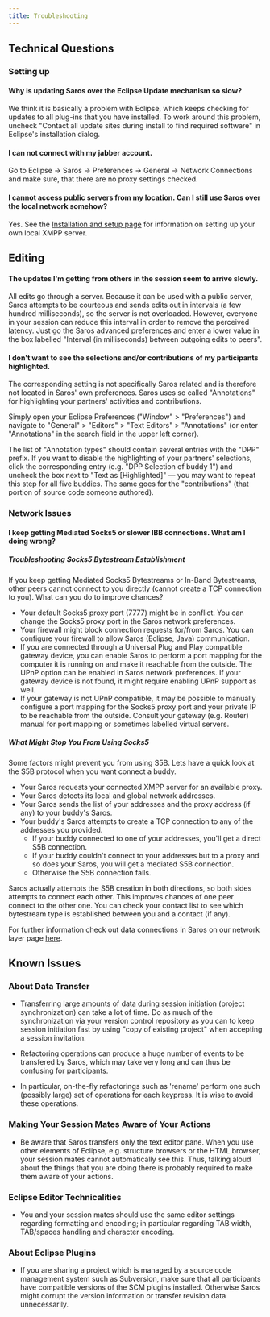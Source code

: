 ```yaml
---
title: Troubleshooting
---
```


## Technical Questions

### Setting up

#### Why is updating Saros over the Eclipse Update mechanism so slow?

We think it is basically a problem with Eclipse, which keeps checking
for updates to all plug-ins that you have installed. To work around this
problem, uncheck "Contact all update sites during install to find
required software" in Eclipse's installation dialog.

#### I can not connect with my jabber account.

Go to Eclipse -&gt; Saros -&gt; Preferences -&gt; General -&gt; Network
Connections and make sure, that there are no proxy settings checked.

#### I cannot access public servers from my location. Can I still use Saros over the local network somehow?

Yes. See the [Installation and setup page](setup-xmpp.md) for
information on setting up your own local XMPP server.

## Editing

#### The updates I'm getting from others in the session seem to arrive slowly.

All edits go through a server. Because it can be used with a public
server, Saros attempts to be courteous and sends edits out in intervals
(a few hundred milliseconds), so the server is not overloaded. However,
everyone in your session can reduce this interval in order to remove the
perceived latency. Just go the Saros advanced preferences and enter a
lower value in the box labelled "Interval (in milliseconds) between
outgoing edits to peers".

#### I don't want to see the selections and/or contributions of my participants highlighted.

The corresponding setting is not specifically Saros related and is
therefore not located in Saros' own preferences. Saros uses so called
"Annotations" for highlighting your partners' activities and
contributions.

Simply open your Eclipse Preferences ("Window" &gt; "Preferences") and
navigate to "General" &gt; "Editors" &gt; "Text Editors" &gt;
"Annotations" (or enter "Annotations" in the search field in the upper
left corner).

The list of "Annotation types" should contain several entries with the
"DPP" prefix. If you want to disable the highlighting of your partners'
selections, click the corresponding entry (e.g. "DPP Selection of buddy
1") and uncheck the box next to "Text as \[Highlighted\]" — you may want
to repeat this step for all five buddies. The same goes for the
"contributions" (that portion of source code someone authored).

### Network Issues

#### I keep getting Mediated Socks5 or slower IBB connections. What am I doing wrong?

##### Troubleshooting Socks5 Bytestream Establishment

If you keep getting Mediated Socks5 Bytestreams or In-Band Bytestreams,
other peers cannot connect to you directly (cannot create a TCP
connection to you). What can you do to improve chances?

*   Your default Socks5 proxy port (7777) might be in conflict. You can
    change the Socks5 proxy port in the Saros network preferences.
*   Your firewall might block connection requests for/from Saros. You
    can configure your firewall to allow Saros (Eclipse, Java)
    communication.
*   If you are connected through a Universal Plug and Play compatible
    gateway device, you can enable Saros to perform a port mapping for
    the computer it is running on and make it reachable from
    the outside. The UPnP option can be enabled in Saros
    network preferences. If your gateway device is not found, it might
    require enabling UPnP support as well.
*   If your gateway is not UPnP compatible, it may be possible to
    manually configure a port mapping for the Socks5 proxy port and your
    private IP to be reachable from the outside. Consult your
    gateway (e.g. Router) manual for port mapping or sometimes labelled
    virtual servers.

##### What Might Stop You From Using Socks5

Some factors might prevent you from using S5B. Lets have a quick look at
the S5B protocol when you want connect a buddy.

*   Your Saros requests your connected XMPP server for an
    available proxy.
*   Your Saros detects its local and global network addresses.
*   Your Saros sends the list of your addresses and the proxy address
    (if any) to your buddy's Saros.
*   Your buddy's Saros attempts to create a TCP connection to any of the
    addresses you provided.
    *   If your buddy connected to one of your addresses, you'll get a
        direct S5B connection.
    *   If your buddy couldn't connect to your addresses but to a proxy
        and so does your Saros, you will get a mediated S5B connection.
    *   Otherwise the S5B connection fails.

Saros actually attempts the S5B creation in both directions, so both
sides attempts to connect each other. This improves chances of one peer
connect to the other one. You can check your contact list to see which
bytestream type is established between you and a contact (if any).

For further information check out data connections in Saros on our
network layer
page [here](../old/networklayer.md#Data%20connections%20in%20Saros).

## Known Issues

### About Data Transfer

*   Transferring large amounts of data during session initiation
    (project synchronization) can take a lot of time. Do as much of the
    synchronization via your version control repository as you can to
    keep session initiation fast by using "copy of existing project"
    when accepting a session invitation.

*   Refactoring operations can produce a huge number of events to be
    transfered by Saros, which may take very long and can thus be
    confusing for participants.

*   In particular, on-the-fly refactorings such as 'rename' perform one
    such (possibly large) set of operations for each keypress. It is
    wise to avoid these operations.

### Making Your Session Mates Aware of Your Actions

*   Be aware that Saros transfers only the text editor pane. When you
    use other elements of Eclipse, e.g. structure browsers or the HTML
    browser, your session mates cannot automatically see this. Thus,
    talking aloud about the things that you are doing there is probably
    required to make them aware of your actions.

### Eclipse Editor Technicalities

*   You and your session mates should use the same editor settings
    regarding formatting and encoding; in particular regarding TAB
    width, TAB/spaces handling and character encoding.

### About Eclipse Plugins

*   If you are sharing a project which is managed by a source code
    management system such as Subversion, make sure that all
    participants have compatible versions of the SCM plugins installed.
    Otherwise Saros might corrupt the version information or transfer
    revision data unnecessarily.
